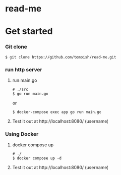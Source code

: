 # read-me

# Get started
### Git clone
```
$ git clone https://github.com/tomoish/read-me.git
```

### run http server
1. run main.go 
    ```
    # ./src
    $ go run main.go
    ```
    or
    ```
    $ docker-compose exec app go run main.go
    ```

3. Test it out at http://localhost:8080/ (username)

### Using Docker
1. docker compose up
    ```
    # ./
    $ docker compose up -d
    ```

2. Test it out at http://localhost:8080/ (username)
